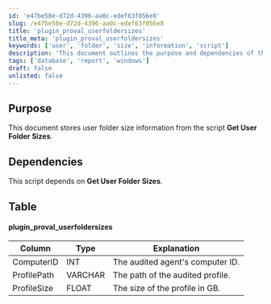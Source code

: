 ```yaml
---
id: 'e47be58e-d72d-4396-aa0c-edef63f056e8'
slug: /e47be58e-d72d-4396-aa0c-edef63f056e8
title: 'plugin_proval_userfoldersizes'
title_meta: 'plugin_proval_userfoldersizes'
keywords: ['user', 'folder', 'size', 'information', 'script']
description: 'This document outlines the purpose and dependencies of the Get User Folder Sizes script, detailing how it stores user folder size information and the structure of the data it collects.'
tags: ['database', 'report', 'windows']
draft: false
unlisted: false
---
```


## Purpose

This document stores user folder size information from the script **Get User Folder Sizes**.

## Dependencies

This script depends on **Get User Folder Sizes**.

## Table

#### plugin_proval_userfoldersizes

| Column        | Type    | Explanation                           |
|---------------|---------|---------------------------------------|
| ComputerID    | INT     | The audited agent's computer ID.     |
| ProfilePath   | VARCHAR | The path of the audited profile.     |
| ProfileSize   | FLOAT   | The size of the profile in GB.       |